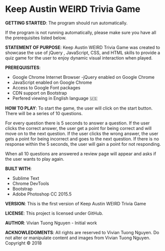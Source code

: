 # Keep Austin WEIRD Trivia Game

**GETTING STARTED**:
The program should run automatically.

If the program is not running automatically, please make sure you have all the prerequisites listed below.

**STATEMENT OF PURPOSE**:
Keep Austin WEIRD Trivia Game was created to showcase the use of jQuery , JavaScript, CSS, and HTML skills to provide a  quiz game for the user to enjoy dynamic visual interaction when played.

**PREREQUISITES**:
- Google Chrome Internet Browser
-jQuery enabled on Google Chrome
- JavaScript enabled on Google Chrome
- Access to Google Font packages
- CDN support on Bootstrap
- Perfered viewing in English language :us:

**HOW TO PLAY**:
To start the game, the user will click on the start button. There will be a series of 10 questions.

For every question there is 5 seconds to answer a question. If the user clicks the correct answer, the user get a point for being correct and will move on to the next question. If the user clicks the wrong answer, the user gets a point for being incorrect and goes to the next question. If there is no response within the 5 seconds, the user will gain a point for not responding.

When all 10 questions are answered a review page will appear and asks if the user wants to play again.




**BUILT WITH**:
- Sublime Text
- Chrome DevTools
- Bootstrap
- Adobe Photoshop CC 2015.5

**VERSION**:
This is the first version of Keep Austin WEIRD Trivia Game

**LICENSE**:
This project is licensed under GitHub.

**AUTHOR**:
Vivian Tuong Nguyen - Initial work

**ACKNOWLEDGMENTS**:
All rights are reserved to Vivian Tuong Nguyen. Do not alter or manipulate content and images from Vivian Tuong Nguyen.
Copyright   :copyright: 2018


